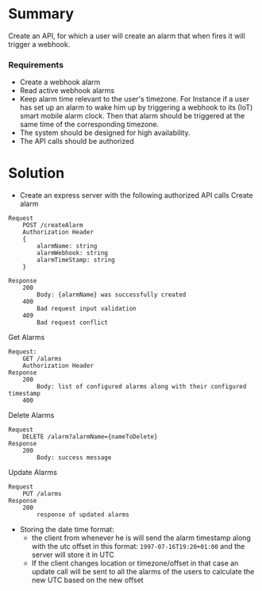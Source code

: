 # Summary
Create an API, for which a user will create an alarm that when fires it will trigger a webhook.

### Requirements
- Create a webhook alarm
- Read active webhook alarms
- Keep alarm time relevant to the user's timezone. For Instance if a user has set up an alarm to wake him up by triggering a webhook to its (IoT) smart mobile alarm clock. Then that alarm should be triggered at the same time of the corresponding timezone.
- The system should be designed for high availability.
- The API calls should be authorized

# Solution
- Create an express server with the following authorized API calls
Create alarm
```
Request
    POST /createAlarm
    Authorization Header
    {
        alarmName: string
        alarmWebhook: string
        alarmTimeStamp: string
    }

Response
    200
        Body: {alarmName} was successfully created
    400
        Bad request input validation
    409
        Bad request conflict

```
Get Alarms

```
Request:
    GET /alarms
    Authorization Header
Response
    200
        Body: list of configured alarms along with their configured timestamp
    400        
```

Delete Alarms
```
Request 
    DELETE /alarm?alarmName={nameToDelete}
Response
    200
        Body: success message
```
Update Alarms
```
Request
    PUT /alarms
Response
    200
        response of updated alarms
```

- Storing the date time format:
    + the client from whenever he is will send the alarm timestamp along with the utc offset in this format: `1997-07-16T19:20+01:00` and the server will store it in UTC
    + If the client changes location or timezone/offset in that case an update call will be sent to all the alarms of the users to calculate the new UTC based on the new offset
